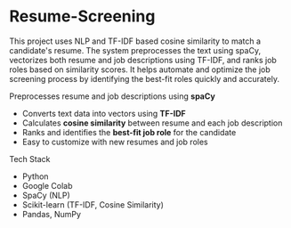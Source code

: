 # Resume-Screening
This project uses NLP and TF-IDF based cosine similarity to match a candidate's resume.
The system preprocesses the text using spaCy, vectorizes both resume and job descriptions using TF-IDF, and ranks job roles based on similarity scores. It helps automate and optimize the job screening process by identifying the best-fit roles quickly and accurately.

Preprocesses resume and job descriptions using **spaCy**
- Converts text data into vectors using **TF-IDF**
- Calculates **cosine similarity** between resume and each job description
- Ranks and identifies the **best-fit job role** for the candidate
- Easy to customize with new resumes and job roles

Tech Stack
- Python
- Google Colab
- SpaCy (NLP)
- Scikit-learn (TF-IDF, Cosine Similarity)
- Pandas, NumPy
